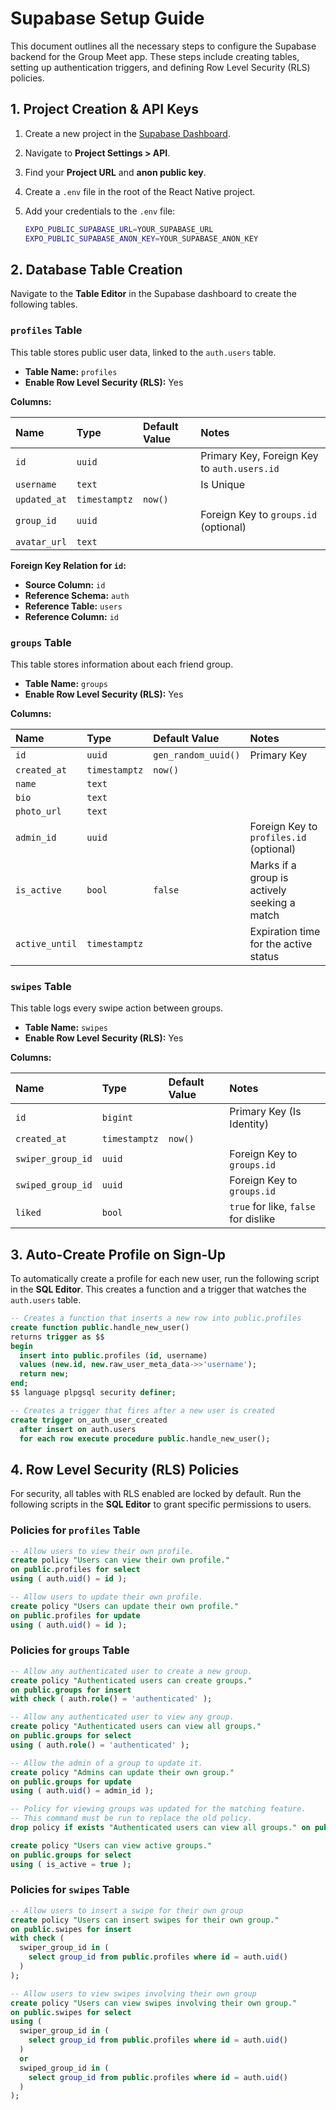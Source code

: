 # Supabase Setup Guide

This document outlines all the necessary steps to configure the Supabase backend for the Group Meet app. These steps include creating tables, setting up authentication triggers, and defining Row Level Security (RLS) policies.

## 1. Project Creation & API Keys

1.  Create a new project in the [Supabase Dashboard](https://supabase.com/dashboard).
2.  Navigate to **Project Settings > API**.
3.  Find your **Project URL** and **anon public key**.
4.  Create a `.env` file in the root of the React Native project.
5.  Add your credentials to the `.env` file:

    ```sh
    EXPO_PUBLIC_SUPABASE_URL=YOUR_SUPABASE_URL
    EXPO_PUBLIC_SUPABASE_ANON_KEY=YOUR_SUPABASE_ANON_KEY
    ```

## 2. Database Table Creation

Navigate to the **Table Editor** in the Supabase dashboard to create the following tables.

### `profiles` Table

This table stores public user data, linked to the `auth.users` table.

-   **Table Name:** `profiles`
-   **Enable Row Level Security (RLS):** Yes

**Columns:**

| Name         | Type          | Default Value | Notes                                        |
| :----------- | :------------ | :------------ | :------------------------------------------- |
| `id`         | `uuid`        |               | Primary Key, Foreign Key to `auth.users.id`  |
| `username`   | `text`        |               | Is Unique                                    |
| `updated_at` | `timestamptz` | `now()`       |                                              |
| `group_id`   | `uuid`        |               | Foreign Key to `groups.id` (optional)        |
| `avatar_url` | `text`        |               |                                              |

**Foreign Key Relation for `id`:**
-   **Source Column:** `id`
-   **Reference Schema:** `auth`
-   **Reference Table:** `users`
-   **Reference Column:** `id`

### `groups` Table

This table stores information about each friend group.

-   **Table Name:** `groups`
-   **Enable Row Level Security (RLS):** Yes

**Columns:**

| Name         | Type          | Default Value       | Notes                                   |
| :----------- | :------------ | :------------------ | :-------------------------------------- |
| `id`         | `uuid`        | `gen_random_uuid()` | Primary Key                             |
| `created_at` | `timestamptz` | `now()`             |                                         |
| `name`       | `text`        |                     |                                         |
| `bio`        | `text`        |                     |                                         |
| `photo_url`  | `text`        |                     |                                         |
| `admin_id`   | `uuid`        |                     | Foreign Key to `profiles.id` (optional) |
| `is_active`  | `bool`        | `false`             | Marks if a group is actively seeking a match |
| `active_until`| `timestamptz`|                     | Expiration time for the active status     |

### `swipes` Table

This table logs every swipe action between groups.

-   **Table Name:** `swipes`
-   **Enable Row Level Security (RLS):** Yes

**Columns:**

| Name              | Type          | Default Value | Notes                                 |
| :---------------- | :------------ | :------------ | :------------------------------------ |
| `id`              | `bigint`      |               | Primary Key (Is Identity)             |
| `created_at`      | `timestamptz` | `now()`       |                                       |
| `swiper_group_id` | `uuid`        |               | Foreign Key to `groups.id`            |
| `swiped_group_id` | `uuid`        |               | Foreign Key to `groups.id`            |
| `liked`           | `bool`        |               | `true` for like, `false` for dislike  |


## 3. Auto-Create Profile on Sign-Up

To automatically create a profile for each new user, run the following script in the **SQL Editor**. This creates a function and a trigger that watches the `auth.users` table.

```sql
-- Creates a function that inserts a new row into public.profiles
create function public.handle_new_user()
returns trigger as $$
begin
  insert into public.profiles (id, username)
  values (new.id, new.raw_user_meta_data->>'username');
  return new;
end;
$$ language plpgsql security definer;

-- Creates a trigger that fires after a new user is created
create trigger on_auth_user_created
  after insert on auth.users
  for each row execute procedure public.handle_new_user();
```

## 4. Row Level Security (RLS) Policies

For security, all tables with RLS enabled are locked by default. Run the following scripts in the **SQL Editor** to grant specific permissions to users.

### Policies for `profiles` Table

```sql
-- Allow users to view their own profile.
create policy "Users can view their own profile."
on public.profiles for select
using ( auth.uid() = id );

-- Allow users to update their own profile.
create policy "Users can update their own profile."
on public.profiles for update
using ( auth.uid() = id );
```

### Policies for `groups` Table

```sql
-- Allow any authenticated user to create a new group.
create policy "Authenticated users can create groups."
on public.groups for insert
with check ( auth.role() = 'authenticated' );

-- Allow any authenticated user to view any group.
create policy "Authenticated users can view all groups."
on public.groups for select
using ( auth.role() = 'authenticated' );

-- Allow the admin of a group to update it.
create policy "Admins can update their own group."
on public.groups for update
using ( auth.uid() = admin_id );

-- Policy for viewing groups was updated for the matching feature.
-- This command must be run to replace the old policy.
drop policy if exists "Authenticated users can view all groups." on public.groups;

create policy "Users can view active groups."
on public.groups for select
using ( is_active = true );
```

### Policies for `swipes` Table

```sql
-- Allow users to insert a swipe for their own group
create policy "Users can insert swipes for their own group."
on public.swipes for insert
with check (
  swiper_group_id in (
    select group_id from public.profiles where id = auth.uid()
  )
);

-- Allow users to view swipes involving their own group
create policy "Users can view swipes involving their own group."
on public.swipes for select
using (
  swiper_group_id in (
    select group_id from public.profiles where id = auth.uid()
  )
  or
  swiped_group_id in (
    select group_id from public.profiles where id = auth.uid()
  )
);
```
